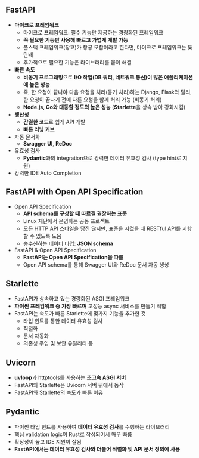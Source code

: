 ## FastAPI
- **마이크로 프레임워크**
	- 마이크로 프레임워크: 필수 기능만 제공하는 경량화된 프레임워크
	- **꼭 필요한 기능만 사용해 빠르고 가볍게 개발 가능**
	- 풀스택 프레임워크(장고)가 항공 모함이라고 한다면, 마이크로 프레임워크는 돛단배
	- 추가적으로 필요한 기능은 라이브러리를 붙여 해결
- **빠른 속도**
	- **비동기 프로그래밍**으로 **I/O 작업(DB 쿼리, 네트워크 통신)이 많은 애플리케이션에 높은 성능**
	- 즉, 한 요청이 끝나야 다음 요청을 처리(동기 처리)하는 Django, Flask와 달리, 한 요청이 끝나기 전에 다른 요청을 함께 처리 가능 (비동기 처리)
	- **Node.js, Go와 대등할 정도의 높은 성능** (**Starlette**을 상속 받아 강화시킴)
- **생산성**
	- **간결한 코드**로 쉽게 API 개발
	- **빠른 러닝 커브**
- 자동 문서화
	- **Swagger UI**, **ReDoc**
- 유효성 검사
	- **Pydantic**과의 integration으로 강력한 데이터 유효성 검사 (type hint로 지원)
- 강력한 IDE Auto Completion
## FastAPI with Open API Specification
- Open API Specification
	- **API schema를 구상할 때 따르길 권장하는 표준**
	- Linux 재단에서 운영하는 공동 프로젝트
	- 모든 HTTP API 스타일을 담진 않지만, 표준을 지켰을 때 RESTful API를 지향할 수 있도록 도움
	- 송수신하는 데이터 타입: **JSON schema**
- FastAPI & Open API Specification
	- **FastAPI는 Open API Specification을 따름**
	- Open API schema를 통해 Swagger UI와 ReDoc 문서 자동 생성
## Starlette
- FastAPI가 상속하고 있는 경량화된 ASGI 프레임워크
- **파이썬 프레임워크 중 가장 빠르며** 고성능 async 서비스를 만들기 적합
- FastAPI는 속도가 빠른 Starlette에 몇가지 기능을 추가한 것
	- 타입 힌트를 통한 데이터 유효성 검사
	- 직렬화
	- 문서 자동화
	- 의존성 주입 및 보안 유틸리티 등
## Uvicorn
- **uvloop**과 httptools를 사용하는 **초고속 ASGI 서버**
- FastAPI와 Starlette은 Uvicorn 서버 위에서 동작
- FastAPI와 Starlette의 속도가 빠른 이유
## Pydantic
- 파이썬 타입 힌트를 사용하여 **데이터 유효성 검사**를 수행하는 라이브러리
- 핵심 validation logic이 Rust로 작성되어서 매우 빠름
- 확장성이 높고 IDE 지원이 잘됨
- **FastAPI에서는 데이터 유효성 검사와 더불어 직렬화 및 API 문서 정의에 사용**